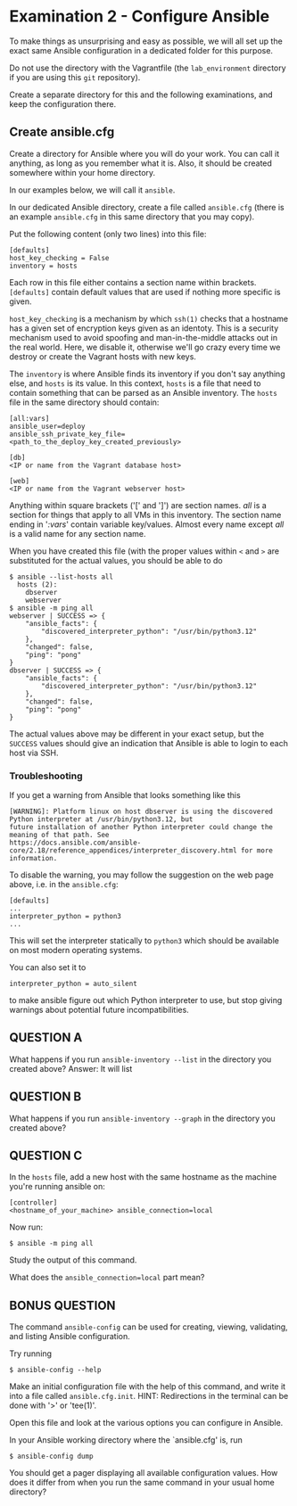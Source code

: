 # Examination 2 - Configure Ansible

To make things as unsurprising and easy as possible, we will all set up
the exact same Ansible configuration in a dedicated folder for this purpose.

Do not use the directory with the Vagrantfile (the `lab_environment` directory
if you are using this `git` repository).

Create a separate directory for this and the following examinations, and keep
the configuration there.

## Create ansible.cfg

Create a directory for Ansible where you will do your work. You can call it
anything, as long as you remember what it is. Also, it should be created
somewhere within your home directory.

In our examples below, we will call it `ansible`.

In our dedicated Ansible directory, create a file called `ansible.cfg`
(there is an example `ansible.cfg` in this same directory that you
 may copy).

Put the following content (only two lines) into this file:

    [defaults]
    host_key_checking = False
    inventory = hosts

Each row in this file either contains a section name within brackets.
`[defaults]` contain default values that are used if nothing more specific
is given.

`host_key_checking` is a mechanism by which `ssh(1)` checks that a hostname
has a given set of encryption keys given as an identoty. This is a security
mechanism used to avoid spoofing and man-in-the-middle attacks out in the
real world. Here, we disable it, otherwise we'll go crazy every time we
destroy or create the Vagrant hosts with new keys.

The `inventory` is where Ansible finds its inventory if you don't say
anything else, and `hosts` is its value. In this context, `hosts` is a file
that need to contain something that can be parsed as an Ansible inventory.
The `hosts` file in the same directory should contain:

    [all:vars]
    ansible_user=deploy
    ansible_ssh_private_key_file=<path_to_the_deploy_key_created_previously>

    [db]
    <IP or name from the Vagrant database host>

    [web]
    <IP or name from the Vagrant webserver host>

Anything within square brackets ('[' and ']') are section names. _all_ is a section
for things that apply to all VMs in this inventory. The section name ending in
'_:vars_' contain variable key/values. Almost every name except _all_ is a valid
name for any section name.

When you have created this file (with the proper values within `<` and `>` are
substituted for the actual values, you should be able to do

    $ ansible --list-hosts all
      hosts (2):
        dbserver
        webserver
    $ ansible -m ping all
    webserver | SUCCESS => {
        "ansible_facts": {
            "discovered_interpreter_python": "/usr/bin/python3.12"
        },
        "changed": false,
        "ping": "pong"
    }
    dbserver | SUCCESS => {
        "ansible_facts": {
            "discovered_interpreter_python": "/usr/bin/python3.12"
        },
        "changed": false,
        "ping": "pong"
    }

The actual values above may be different in your exact setup, but the `SUCCESS`
values should give an indication that Ansible is able to login to each host
via SSH.

### Troubleshooting

If you get a warning from Ansible that looks something like this

    [WARNING]: Platform linux on host dbserver is using the discovered Python interpreter at /usr/bin/python3.12, but
    future installation of another Python interpreter could change the meaning of that path. See
    https://docs.ansible.com/ansible-core/2.18/reference_appendices/interpreter_discovery.html for more information.

To disable the warning, you may follow the suggestion on the web page above, i.e. in the `ansible.cfg`:

    [defaults]
    ...
    interpreter_python = python3
    ...

This will set the interpreter statically to `python3` which should be available on most modern operating systems.

You can also set it to

    interpreter_python = auto_silent

to make ansible figure out which Python interpreter to use, but stop giving warnings about potential future
incompatibilities.

## QUESTION A

What happens if you run `ansible-inventory --list` in the directory you created above?
Answer: It will list 
## QUESTION B

What happens if you run `ansible-inventory --graph` in the directory you created above?

## QUESTION C

In the `hosts` file, add a new host with the same hostname as the machine you're running
ansible on:

    [controller]
    <hostname_of_your_machine> ansible_connection=local

Now run:

    $ ansible -m ping all

Study the output of this command.

What does the `ansible_connection=local` part mean?

## BONUS QUESTION

The command `ansible-config` can be used for creating, viewing, validating, and listing
Ansible configuration.

Try running

    $ ansible-config --help

Make an initial configuration file with the help of this command, and write it into a file
called `ansible.cfg.init`. HINT: Redirections in the terminal can be done with '>' or 'tee(1)'.

Open this file and look at the various options you can configure in Ansible.

In your Ansible working directory where the `ansible.cfg' is, run

    $ ansible-config dump

You should get a pager displaying all available configuration values. How does it differ
from when you run the same command in your usual home directory?

